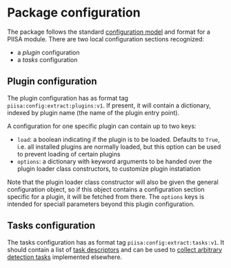 # Package configuration

The package follows the standard [configuration model] and format for a PIISA
module. There are two local configuration sections recognized:
 * a _plugin_ configuration
 * a _tasks_ configuration
 
 
## Plugin configuration

The plugin configuration has as format tag 
`piisa:config:extract:plugins:v1`. If present, it will contain a
dictionary, indexed by plugin name (the name of the plugin entry point).

A configuration for one specific plugin can contain up to two keys:
 * `load`: a boolean indicating if the plugin is to be loaded. Defaults to
   `True`, i.e. all installed plugins are normally loaded, but this option
   can be used to prevent loading of certain plugins
 * `options`: a dictionary with keyword arguments to be handed over the
   plugin loader class constructors, to customize plugin instatiation
   
Note that the plugin loader class constructor will also be given the general
configuration object, so if this object contains a configuration section
specific for a plugin, it will be fetched from there. The `options` keys is
intended for speciall parameters beyond this plugin configuration.


## Tasks configuration

The tasks configuration has as format tag `piisa:config:extract:tasks:v1`.
It should contain a list of [task descriptors] and can be used to [collect
arbitrary detection tasks] implemented elsewhere.


[configuration model]: https://github.com/piisa/docs/configuration.md
[task descriptors]: task-descriptor.md
[collect arbitrary detection tasks]: task-collection.md#json
